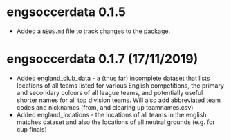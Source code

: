 # engsoccerdata 0.1.5

* Added a `NEWS.md` file to track changes to the package.


# engsoccerdata 0.1.7 (17/11/2019)

* Added england_club_data - a (thus far) incomplete dataset that lists locations of all teams listed for various English competitions, the primary and secondary colours of all league teams, and potentially useful shorter names for all top division teams. Will also add abbreviated team codes and nicknames (from, and clearing up teamnames.csv)
* Added england_locations - the locations of all teams in the english matches dataset and also the locations of all neutral grounds (e.g. for cup finals)

